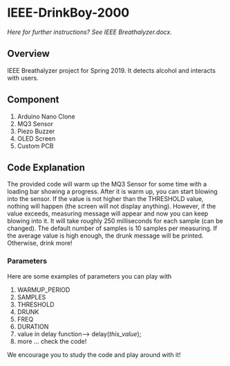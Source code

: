 # IEEE-DrinkBoy-2000
*Here for further instructions? See IEEE Breathalyzer.docx.*

## Overview
IEEE Breathalyzer project for Spring 2019. It detects alcohol and interacts with users.

## Component
1. Arduino Nano Clone
2. MQ3 Sensor
3. Piezo Buzzer
4. OLED Screen
5. Custom PCB

## Code Explanation
The provided code will warm up the MQ3 Sensor for some time with a loading bar showing a progress. After it is warm up, you can start blowing into the sensor. If the value is not higher than the THRESHOLD value, nothing will happen (the screen will not display anything). However, if the value exceeds, measuring message will appear and now you can keep blowing into it. It will take roughly 250 milliseconds for each sample (can be changed). The default number of samples is 10 samples per measuring. If the average value is high enough, the drunk message will be printed. Otherwise, drink more!

### Parameters
Here are some examples of parameters you can play with
1. WARMUP_PERIOD
2. SAMPLES
3. THRESHOLD
4. DRUNK
5. FREQ
6. DURATION
7. value in delay function--> delay(*this_value*);
8. more ... check the code!

We encourage you to study the code and play around with it!

